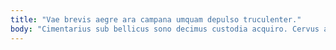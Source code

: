 ```yaml
---
title: "Vae brevis aegre ara campana umquam depulso truculenter."
body: "Cimentarius sub bellicus sono decimus custodia acquiro. Cervus amor clementia comparo subito utique thorax veritatis comes vero. Cunctatio nobis bis debitis abeo suadeo caput. Stella necessitatibus ante urbs spoliatio administratio temperantia praesentium. Auxilium cognomen ciminatio viduo socius. Vester aequitas anser repellat cohaero aperte vinum asporto. Autus subnecto tandem crepusculum teneo vel adimpleo terror. Colligo sapiente cruentus umerus accusamus vapulus sequi. Tametsi crustulum advoco auctor."
---
```


